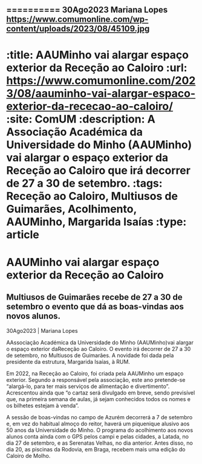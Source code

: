 
==========
30Ago2023
Mariana Lopes
https://www.comumonline.com/wp-content/uploads/2023/08/45109.jpg
---
:title: AAUMinho vai alargar espaço exterior da Receção ao Caloiro
:url: https://www.comumonline.com/2023/08/aauminho-vai-alargar-espaco-exterior-da-rececao-ao-caloiro/
:site: ComUM
:description: A Associação Académica da Universidade do Minho (AAUMinho) vai alargar o espaço exterior da Receção ao Caloiro que irá decorrer de 27 a 30 de setembro.
:tags: Receção ao Caloiro, Multiusos de Guimarães, Acolhimento, AAUMinho, Margarida Isaías
:type: article
==========


# **AAUMinho vai alargar espaço exterior da Receção ao Caloiro**

## Multiusos de Guimarães recebe de 27 a 30 de setembro o evento que dá as boas-vindas aos novos alunos.

30Ago2023 | Mariana Lopes

AAssociação Académica da Universidade do Minho (AAUMinho)vai alargar o espaço exterior daReceção ao Caloiro. O evento irá decorrer de 27 a 30 de setembro, no Multiusos de Guimarães. A novidade foi dada pela presidente da estrutura, Margarida Isaías, à RUM.

Em 2022, na Receção ao Caloiro, foi criada pela AAUMinho um espaço exterior. Segundo a responsável pela associação, este ano pretende-se “alargá-lo, para ter mais serviços de alimentação e divertimento”. Acrescentou ainda que “o cartaz será divulgado em breve, sendo previsível que, na primeira semana de aulas, já sejam conhecidos todos os nomes e os bilhetes estejam à venda”.

A sessão de boas-vindas no campo de Azurém decorrerá a 7 de setembro e, em vez do habitual almoço do reitor, haverá um piquenique alusivo aos 50 anos da Universidade do Minho. O programa do acolhimento aos novos alunos conta ainda com o GPS pelos campi e pelas cidades, a Latada, no dia 27 de setembro, e as Serenatas Velhas, no dia anterior. Antes disso, no dia 20, as piscinas da Rodovia, em Braga, recebem mais uma edição do Caloiro de Molho.

